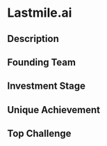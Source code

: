# Lastmile.ai
## Description
## Founding Team
## Investment Stage
## Unique Achievement
## Top Challenge
